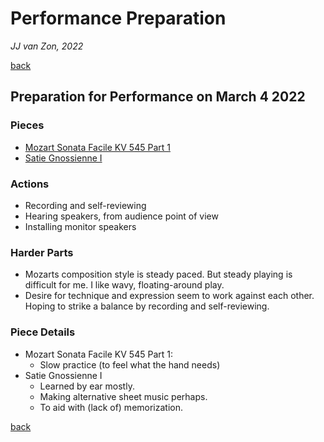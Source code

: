 Performance Preparation
=======================

*JJ van Zon, 2022*

[back](./)

Preparation for Performance on March 4 2022
-------------------------------------------

### Pieces

- [Mozart Sonata Facile KV 545 Part 1](mozart-sonata-facile-part-1-practice-schema.md)
- [Satie Gnossienne Ⅰ](satie-gnossienne-1)

### Actions

- Recording and self-reviewing
- Hearing speakers, from audience point of view
- Installing monitor speakers

### Harder Parts

- Mozarts composition style is steady paced. But steady playing is difficult for me. I like wavy, floating-around play.
- Desire for technique and expression seem to work against each other. Hoping to strike a balance by recording and self-reviewing.

### Piece Details

- Mozart Sonata Facile KV 545 Part 1:
    - Slow practice (to feel what the hand needs)
- Satie Gnossienne Ⅰ
    - Learned by ear mostly.
    - Making alternative sheet music perhaps.
    - To aid with (lack of) memorization.

[back](./)
